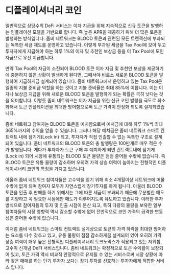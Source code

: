 # 디플레이셔너리 코인

일반적으로 상당수의 DeFi 서비스는 이자 지급을 위해 지속적으로 신규 토큰을 발행하는 인플레이션 모델을 기반으로 합니다. 즉 높은 APR을 제공하기 위해 더 많은 토큰을 발행하는 방식입니다. 좀비 네트워크는 BLOOD 토큰과 관련된 모든 트랜젝션에 부과되는 독특한 세금 제도를 운영하고 있습니다. 이렇게 부과된 세금을 Tax Pool에 모아 두고 투자자에게 지급해야 하는 하루 1%의 이자 및 추천인 보상금 등을 이 Tax Pool에 모인 자금으로 우선 지급합니다.&#x20;

만약 Tax Pool의 자금이 소진되어 BLOOD 토큰 이자 지급 및 추천인 보상을 제공하기에 충분하지 않은 상황이 발생하게 된다면, 그때서야 비로소 새로운 BLOOD 토큰을 발행하여 지급하게끔 설계되어 있습니다. 좀비 네트워크에서 운영하고 있는 Tax Pool은 일종의 지불 준비금 역할을 하는 것이고 지불 준비율은 최대 85%에 이릅니다. 이는 이자나 보상금 지급을 위해 새로운 BLOOD 토큰을 발행하게 되는 확률은 극히 낮다는 것을 의미합니다. 이렇듯 좀비 네트워크는 이자 지급을 위한 신규 코인 발행을 극도로 최소화해서 토큰 인플레이션을 최대한 방어함으로써 토큰 가격이 안정화 되도록 설계되었습니다.

좀비 네트워크 참여자는 BLOOD 토큰을 예치함으로써 예치금에 대해 하루 1%씩 최대 365%까지의 수익을 얻을 수 있습니다. 그러나 해당 예치금은 좀비 네트워크 스마트 컨트랙트 내에 잠기게(Lock in) 되고, 투자자가 직접 인출할 수 없는 독특한 구조로 설계되어 있습니다. 좀비 네트워크의 BLOOD 토큰의 총 발행량은 100만개로 매우 적은 수가 발행됩니다. 게다가 투자자가 토큰 구매 후 예치하게 되면 컨트랙트내에 잠기게(Lock in) 되어 시장에 유통되는 BLOOD 토큰 물량은 점점 줄어들 수밖에 없습니다. 즉 BLOOD 토큰은 유통 물량이 감소하며 오히려 가격 상승 여력이 높아지는 전형적인 디플레이셔너리 코인의 특징을 가지고 있습니다.

아울러 좀비 네트워크 참여자들은 고수익을 얻기 위해 최소 4개월이상 네트워크에 머물 수밖에 없게 되며 참여자 모두가 자연스럽게 장기투자를 하게 됩니다. 아울러 BLOOD 토큰을 인출 후 판매를 하기 위해서는 그에 따른 세금이 부과되기 때문에 무분별한 매도를 지양하고 꼭 필요한 시점에만 매도가 이루어지도록 유도하고 있습니다. 이러한 투자 방식으로 참여자들의 투자 및 인출 시점이 분산 되고, 특히 다량의 물량을 보유한 일부 참여자들의 시장 영향력 역시 감소할 수밖에 없어 전반적으로 코인 가격의 급격한 변동성은 줄어들 수밖에 없습니다.

이처럼 좀비 네트워크는 스마트 컨트랙트 설계상으로 토큰의 가격 하락을 최대한 방어하는 요소를 다수 갖추고 있고, 유통 물량이 점점 감소하게끔 설계되어 있어 오히려 가격 상승 여력이 매우 높은 전형적인 디플레이셔너리 토크노믹스가 적용되고 있는 저위험, 고수익 신개념 DeFI 서비스입니다. 좀비 네트워크는 확정적으로 토큰 수익률이 보장되어 있고, 토큰 가격 역시 비교적 안정적으로 유지될 수 있는 서비스로써 시장 상황에 따라 잦은 매매를 하는 단기 투자자 보다는 장기 투자를 선호하는 투자자에게 적합한 서비스 입니다.
